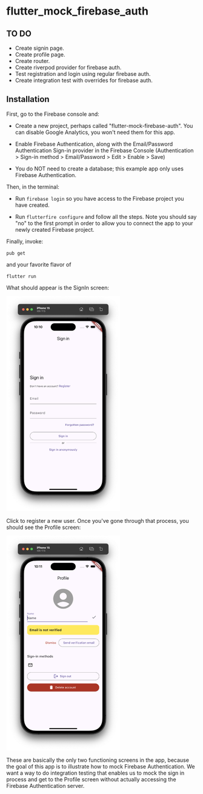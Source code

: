 # flutter_mock_firebase_auth

## TO DO

* Create signin page. 
* Create profile page.
* Create router.
* Create riverpod provider for firebase auth.
* Test registration and login using regular firebase auth.
* Create integration test with overrides for firebase auth.

## Installation

First, go to the Firebase console and:

* Create a new project, perhaps called "flutter-mock-firebase-auth". You can disable Google Analytics, you won't need them for this app.

* Enable Firebase Authentication, along with the Email/Password Authentication Sign-in provider in the Firebase Console (Authentication > Sign-in method > Email/Password > Edit > Enable > Save)

* You do NOT need to create a database; this example app only uses Firebase Authentication.

Then, in the terminal:

* Run `firebase login` so you have access to the Firebase project you have created.

* Run `flutterfire configure` and follow all the steps. Note you should say "no" to the first prompt in order to allow you to connect the app to  your newly created Firebase project.

Finally, invoke:

```
pub get
```

and your favorite flavor of

```
flutter run
```

What should appear is the SignIn screen:

<img width="300px" src="signin-screen.png">

Click to register a new user. Once you've gone through that process, you should see the  Profile screen:

<img width="300px" src="profile-screen.png">

These are basically the only two functioning screens in the app, because the goal of this app is to illustrate how to mock Firebase Authentication. We want a way to do integration testing that enables us to mock the sign in process and get to the Profile screen without actually accessing the Firebase Authentication server.
